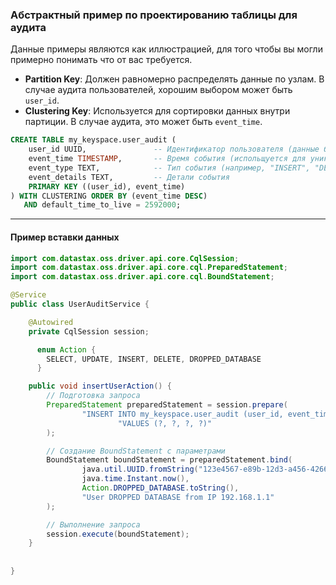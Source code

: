 ### Абстрактный пример по проектированию таблицы для аудита

Данные примеры являются как иллюстрацией, для того чтобы вы могли примерно понимать что от вас требуется.

- **Partition Key**: Должен равномерно распределять данные по узлам. В случае аудита пользователей, хорошим выбором
  может быть `user_id`.
- **Clustering Key**: Используется для сортировки данных внутри партиции. В случае аудита, это может быть `event_time`.

```sql
CREATE TABLE my_keyspace.user_audit (
    user_id UUID,               -- Идентификатор пользователя (данные будут распределены по юзерам)
    event_time TIMESTAMP,       -- Время события (испольщуется для уникальности так и для сортировки)
    event_type TEXT,            -- Тип события (например, "INSERT", "DELETE")
    event_details TEXT,         -- Детали события
    PRIMARY KEY ((user_id), event_time)
) WITH CLUSTERING ORDER BY (event_time DESC)
   AND default_time_to_live = 2592000;

```

---

#### Пример вставки данных

```java
import com.datastax.oss.driver.api.core.CqlSession;
import com.datastax.oss.driver.api.core.cql.PreparedStatement;
import com.datastax.oss.driver.api.core.cql.BoundStatement;

@Service
public class UserAuditService {

    @Autowired
    private CqlSession session;

      enum Action {
        SELECT, UPDATE, INSERT, DELETE, DROPPED_DATABASE
      }

    public void insertUserAction() {
        // Подготовка запроса
        PreparedStatement preparedStatement = session.prepare(
                "INSERT INTO my_keyspace.user_audit (user_id, event_time, event_type, event_details) " +
                        "VALUES (?, ?, ?, ?)"
        );

        // Создание BoundStatement с параметрами
        BoundStatement boundStatement = preparedStatement.bind(
                java.util.UUID.fromString("123e4567-e89b-12d3-a456-426614174000"), // user_id
                java.time.Instant.now(),                                           // event_time
                Action.DROPPED_DATABASE.toString(),                                // event_type
                "User DROPPED DATABASE from IP 192.168.1.1"                        // event_details
        );

        // Выполнение запроса
        session.execute(boundStatement);
    }
    
 
}
```
